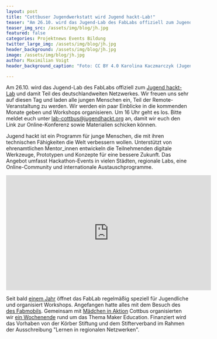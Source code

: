 ```yaml
---
layout: post
title: "Cottbuser Jugendwerkstatt wird Jugend hackt-Lab!"
teaser: "Am 26.10. wird das Jugend-Lab des FabLabs offiziell zum Jugend hackt-Labund damit Teil des deutschlandweiten Netzwerkes."
teaser_img_src: /assets/img/blog/jh.jpg
featured: false
categories: Projektnews Events Bildung
twitter_large_img: /assets/img/blog/jh.jpg
header_background: /assets/img/blog/jh.jpg
image: /assets/img/blog/jh.jpg
author: Maximilian Voigt
header_background_caption: "Foto: CC BY 4.0 Karolina Kaczmarczyk (Jugend hackt)"

---
```


Am 26.10. wird das Jugend-Lab des FabLabs offiziell zum [Jugend hackt-Lab](https://jugendhackt.org/labs/) und damit Teil des deutschlandweiten Netzwerkes. Wir freuen uns sehr auf diesen Tag und laden alle jungen Menschen ein, Teil der Remote-Veranstaltung zu werden. Wir werden ein paar Einblicke in die kommenden Monate geben und Workshops organisieren. Um 16 Uhr geht es los. Bitte meldet euch unter <a href="mailto:lab-cottbus@jugendhackt.org">lab-cottbus@jugendhackt.org</a> an, damit wir euch den Link zur Online-Konferenz sowie Materialien schicken können.

Jugend hackt ist ein Programm für junge Menschen, die mit ihren technischen Fähigkeiten die Welt verbessern wollen. Unterstützt von ehrenamtlichen Mentor_innen entwickeln die Teilnehmenden digitale Werkzeuge, Prototypen und Konzepte für eine bessere Zukunft. Das Angebot umfasst Hackathon-Events in vielen Städten, regionale Labs, eine Online-Community und internationale Austauschprogramme.

<div class="video"><iframe width="560" height="315" src="https://www.youtube.com/embed/lkNZyfhUvEc" frameborder="0" allow="accelerometer; autoplay; clipboard-write; encrypted-media; gyroscope; picture-in-picture" allowfullscreen></iframe></div>

Seit bald [einem Jahr](https://fablabcb.de/blog/Das-Fabmobil-zu-besuch-in-Cottbus) öffnet das FabLab regelmäßig speziell für Jugendliche und organisiert Workshops. Angefangen hatte alles mit dem Besuch des [des Fabmobils](https://fabmobil.org/). Gemeinsam mit [Mädchen in Aktion](https://www.maedchentreff-cottbus.de/) Cottbus organisierten wir [ein Wochenende](https://fablabcb.de/blog/Das-Fabmobil-zu-besuch-in-Cottbus) rund um das Thema Maker Education. Finanziert wird das Vorhaben von der Körber Stiftung und dem Stifterverband im Rahmen der Ausschreibung "Lernen in regionalen Netzwerken".